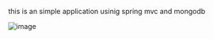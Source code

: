 this is an simple application usinig spring mvc and mongodb

![image](https://github.com/user-attachments/assets/a390fe4c-d908-4705-854f-90dae8e958fa)
